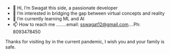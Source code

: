 - 👋 Hi, I’m Swagat this side, a passionate developer
- 👀 I’m interested in bridging the gap between virtual concepts and reality
- 🌱 I’m currently learning ML and AI
- 📫 How to reach me ........email: sswagat12@gmail.com....Ph: 8093478450

Thanks for visiting by in the current pandemic, I wish you and your family is safe.

<!---
sswagat12/sswagat12 is a ✨ special ✨ repository because its `README.md` (this file) appears on your GitHub profile.
You can click the Preview link to take a look at your changes.
--->

